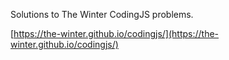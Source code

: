 Solutions to The Winter CodingJS problems.

[https://the-winter.github.io/codingjs/](https://the-winter.github.io/codingjs/)